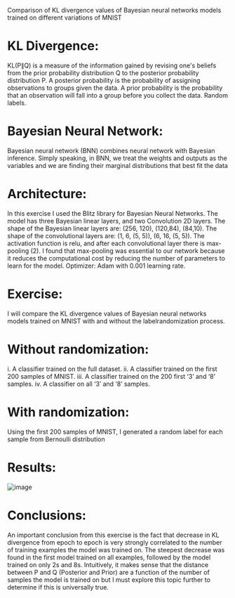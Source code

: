
Comparison of KL divergence values of Bayesian neural networks models trained on different variations of MNIST

KL Divergence:
=

KL(P∥Q) is a measure of the information gained by revising one's beliefs from the prior probability 
distribution Q to the posterior probability distribution P. 
A posterior probability is the probability of assigning observations to groups given the data. A prior 
probability is the probability that an observation will fall into a group before you collect the data.
Random labels.

Bayesian Neural Network:
=
Bayesian neural network (BNN) combines neural network with Bayesian inference. Simply speaking, in BNN, we treat the weights and outputs as the variables and we are finding their marginal distributions that best fit the data

Architecture:
=
In this exercise I used the Blitz library for Bayesian Neural Networks.
The model has three Bayesian linear layers, and two Convolution 2D layers.
The shape of the Bayesian linear layers are: (256, 120), (120,84), (84,10).
The shape of the convolutional layers are: (1, 6, (5, 5)), (6, 16, (5, 5)).
The activation function is relu, and after each convolutional layer there is max-pooling (2).
I found that max-pooling was essential to our network because it reduces the computational cost by 
reducing the number of parameters to learn for the model.
Optimizer: Adam with 0.001 learning rate.


Exercise:
=
I will compare the KL divergence values of Bayesian neural networks models trained on MNIST with and without the labelrandomization process.

Without randomization:
=
i. A classifier trained on the full dataset.
ii. A classifier trained on the first 200 samples of MNIST.
iii. A classifier trained on the 200 first ‘3’ and ‘8’ samples.
iv. A classifier on all ‘3’ and ‘8’ samples.

With randomization:
=
Using the first 200 samples of MNIST, I generated a random label for each sample from Bernoulli distribution

Results:
=
![image](https://user-images.githubusercontent.com/81694762/222192891-d313297d-a8a5-4341-9bde-a2250f3b31a1.png)

Conclusions:
=
An important conclusion from this exercise is the fact that decrease in KL divergence from epoch to 
epoch is very strongly correlated to the number of training examples the model was trained on. The 
steepest decrease was found in the first model trained on all examples, followed by the model 
trained on only 2s and 8s.
Intuitively, it makes sense that the distance between P and Q (Posterior and Prior) are a function of 
the number of samples the model is trained on but I must explore this topic further to determine if 
this is universally true.
